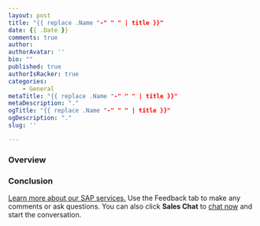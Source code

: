 ```yaml
---
layout: post
title: "{{ replace .Name "-" " " | title }}"
date: {{ .Date }}
comments: true
author: 
authorAvatar: ''
bio: ""
published: true
authorIsRacker: true
categories:
    - General
metaTitle: "{{ replace .Name "-" " " | title }}"
metaDescription: "."
ogTitle: "{{ replace .Name "-" " " | title }}"
ogDescription: "."
slug: '' 

---
```


### Overview
<!---{{<image src="" title="" alt="">}}--->
### Conclusion
<a class="cta purple" id="cta" href="https://www.rackspace.com/sap">Learn more about our SAP services.</a>
Use the Feedback tab to make any comments or ask questions. You can also click **Sales Chat** to [chat now](https://www.rackspace.com/) and start the conversation.